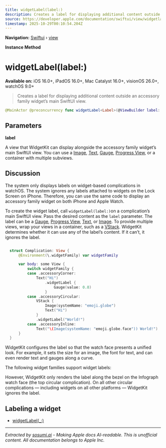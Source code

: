 ```yaml
---
title: widgetLabel(label:)
description: Creates a label for displaying additional content outside an accessory family widget’s main SwiftUI view.
source: https://developer.apple.com/documentation/swiftui/view/widgetlabel(label:)
timestamp: 2025-10-29T00:10:54.204Z
---
```


**Navigation:** [Swiftui](/documentation/swiftui) › [view](/documentation/swiftui/view)

**Instance Method**

# widgetLabel(label:)

**Available on:** iOS 16.0+, iPadOS 16.0+, Mac Catalyst 16.0+, visionOS 26.0+, watchOS 9.0+

> Creates a label for displaying additional content outside an accessory family widget’s main SwiftUI view.

```swift
@MainActor @preconcurrency func widgetLabel<Label>(@ViewBuilder label: () -> Label) -> some View where Label : View
```

## Parameters

**label**

A view that WidgetKit can display alongside the accessory family widget’s main SwiftUI view. You can use a [Image](/documentation/SwiftUI/Image), [Text](/documentation/SwiftUI/Text), [Gauge](/documentation/SwiftUI/Gauge), [Progress View](/documentation/SwiftUI/ProgressView), or a container with multiple subviews.



## Discussion

The system only displays labels on widget-based complications in watchOS. The system ignores any labels attached to widgets on the Lock Screen on iPhone. Therefore, you can use the same code to display an accessory family widget on both iPhone and Apple Watch.

To create the widget label, call `widgetLabel(label:)`on a complication’s main SwiftUI view. Pass the desired content as the `label` parameter. The label can be a [Gauge](/documentation/SwiftUI/Gauge), [Progress View](/documentation/SwiftUI/ProgressView), [Text](/documentation/SwiftUI/Text), or [Image](/documentation/SwiftUI/Image). To provide multiple views, wrap your views in a container, such as a [VStack](/documentation/SwiftUI/VStack). WidgetKit determines whether it can use any of the label’s content. If it can’t, it ignores the label.

```swift

  struct Complication: View {
      @Environment(\.widgetFamily) var widgetFamily

      var body: some View {
          switch widgetFamily {
          case .accessoryCorner:
              Text("Hi")
                  .widgetLabel {
                      Gauge(value: 0.8)
                  }
          case .accessoryCircular:
              VStack {
                  Image(systemName: "emoji.globe")
                  Text("Hi")
              }
              .widgetLabel("World!")
          case .accessoryInline:
              Text("\(Image(systemName: "emoji.globe.face")) World!")
      }
  }

```

WidgetKit configures the label so that the watch face presents a unified look. For example, it sets the size for an image, the font for text, and can even render text and gauges along a curve.

The following widget families support widget labels:

However, WidgetKit only renders the label along the bezel on the Infograph watch face (the top circular complication). On all other circular complications — including widgets on all other platforms — WidgetKit ignores the label.

## Labeling a widget

- [widgetLabel(_:)](/documentation/swiftui/view/widgetlabel(_:))

---

*Extracted by [sosumi.ai](https://sosumi.ai) - Making Apple docs AI-readable.*
*This is unofficial content. All documentation belongs to Apple Inc.*
